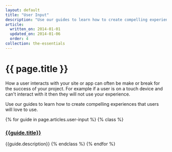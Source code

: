 ```yaml
---
layout: default
title: "User Input"
description: "Use our guides to learn how to create compelling experiences that users will love to use."
article:
  written_on: 2014-01-01
  updated_on: 2014-01-06
  order: 4
collection: the-essentials
---
```

# {{ page.title }}

How a user interacts with your site or app can often be make or break for the success of your project.  For example if a user is on a touch device and can't interact with it then they will not use your experience.

Use our guides to learn how to create compelling experiences that users will love to use.

{% for guide in page.articles.user-input %}
{% class %}
### [{{guide.title}}]({{guide.url}})
{{guide.description}}
{% endclass %}
{% endfor %}
